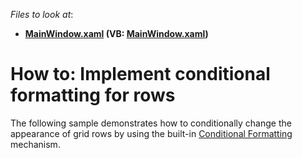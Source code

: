 
<!-- default file list -->
*Files to look at*:

* **[MainWindow.xaml](./CS/MainWindow.xaml) (VB: [MainWindow.xaml](./VB/MainWindow.xaml))**
<!-- default file list end -->
# How to: Implement conditional formatting for rows


The following sample demonstrates how to conditionally change the appearance of grid rows by using the built-in [Conditional Formatting](https://documentation.devexpress.com/WPF/17130/Controls-and-Libraries/Data-Grid/Conditional-Formattin) mechanism.
